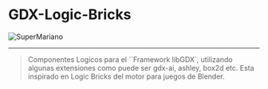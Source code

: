 GDX-Logic-Bricks
================

![SuperMariano ](https://dl.dropboxusercontent.com/u/23370855/imagenes/GdxLogicBricks/GDX-LogicBricks.png "Logo")

***


> Componentes Logicos para el ``Framework libGDX`, utilizando algunas extensiones como puede ser gdx-ai, ashley, box2d etc.
> Esta inspirado en Logic Bricks del motor para juegos de Blender.

